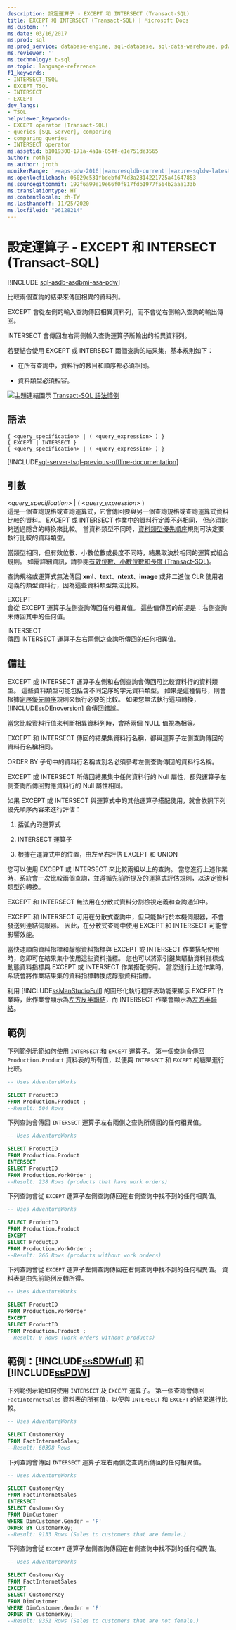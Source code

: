 ```yaml
---
description: 設定運算子 - EXCEPT 和 INTERSECT (Transact-SQL)
title: EXCEPT 和 INTERSECT (Transact-SQL) | Microsoft Docs
ms.custom: ''
ms.date: 03/16/2017
ms.prod: sql
ms.prod_service: database-engine, sql-database, sql-data-warehouse, pdw
ms.reviewer: ''
ms.technology: t-sql
ms.topic: language-reference
f1_keywords:
- INTERSECT_TSQL
- EXCEPT_TSQL
- INTERSECT
- EXCEPT
dev_langs:
- TSQL
helpviewer_keywords:
- EXCEPT operator [Transact-SQL]
- queries [SQL Server], comparing
- comparing queries
- INTERSECT operator
ms.assetid: b1019300-171a-4a1a-854f-e1e751de3565
author: rothja
ms.author: jroth
monikerRange: '>=aps-pdw-2016||=azuresqldb-current||=azure-sqldw-latest||>=sql-server-2016||=sqlallproducts-allversions||>=sql-server-linux-2017||=azuresqldb-mi-current'
ms.openlocfilehash: 06029c531fbdebfd74d3a2314221725a41647853
ms.sourcegitcommit: 192f6a99e19e66f0f817fdb1977f564b2aaa133b
ms.translationtype: HT
ms.contentlocale: zh-TW
ms.lasthandoff: 11/25/2020
ms.locfileid: "96128214"
---
```

# <a name="set-operators---except-and-intersect-transact-sql"></a>設定運算子 - EXCEPT 和 INTERSECT (Transact-SQL)
[!INCLUDE [sql-asdb-asdbmi-asa-pdw](../../includes/applies-to-version/sql-asdb-asdbmi-asa-pdw.md)]

比較兩個查詢的結果來傳回相異的資料列。  
  
EXCEPT 會從左側的輸入查詢傳回相異資料列，而不會從右側輸入查詢的輸出傳回。  
 
INTERSECT 會傳回左右兩側輸入查詢運算子所輸出的相異資料列。  
  
若要結合使用 EXCEPT 或 INTERSECT 兩個查詢的結果集，基本規則如下：  
  
-   在所有查詢中，資料行的數目和順序都必須相同。  
  
-   資料類型必須相容。  
  
![主題連結圖示](../../database-engine/configure-windows/media/topic-link.gif "主題連結圖示") [Transact-SQL 語法慣例](../../t-sql/language-elements/transact-sql-syntax-conventions-transact-sql.md)  
  
## <a name="syntax"></a>語法  
  
```syntaxsql
{ <query_specification> | ( <query_expression> ) }   
{ EXCEPT | INTERSECT }  
{ <query_specification> | ( <query_expression> ) }  
```  
  
[!INCLUDE[sql-server-tsql-previous-offline-documentation](../../includes/sql-server-tsql-previous-offline-documentation.md)]

## <a name="arguments"></a>引數
\<_query\_specification_> | ( \<_query\_expression_> )  
這是一個查詢規格或查詢運算式，它會傳回要與另一個查詢規格或查詢運算式資料比較的資料。 EXCEPT 或 INTERSECT 作業中的資料行定義不必相同， 但必須能夠透過隱含的轉換來比較。 當資料類型不同時，[資料類型優先順序](../../t-sql/data-types/data-type-precedence-transact-sql.md)規則可決定要執行比較的資料類型。  
  
當類型相同，但有效位數、小數位數或長度不同時，結果取決於相同的運算式組合規則。 如需詳細資訊，請參閱[有效位數、小數位數和長度 &#40;Transact-SQL&#41;](../../t-sql/data-types/precision-scale-and-length-transact-sql.md)。  
  
查詢規格或運算式無法傳回 **xml**、**text**、**ntext**、**image** 或非二進位 CLR 使用者定義的類型資料行，因為這些資料類型無法比較。  
  
EXCEPT  
會從 EXCEPT 運算子左側查詢傳回任何相異值。 這些值傳回的前提是：右側查詢未傳回其中的任何值。  
  
INTERSECT  
傳回 INTERSECT 運算子左右兩側之查詢所傳回的任何相異值。  
  
## <a name="remarks"></a>備註  
EXCEPT 或 INTERSECT 運算子左側和右側查詢會傳回可比較資料行的資料類型。 這些資料類型可能包括含不同定序的字元資料類型。 如果是這種情形，則會根據[定序優先順序](../../t-sql/statements/collation-precedence-transact-sql.md)規則來執行必要的比較。 如果您無法執行這項轉換，[!INCLUDE[ssDEnoversion](../../includes/ssdenoversion-md.md)] 會傳回錯誤。  
  
當您比較資料行值來判斷相異資料列時，會將兩個 NULL 值視為相等。  
  
EXCEPT 和 INTERSECT 傳回的結果集資料行名稱，都與運算子左側查詢傳回的資料行名稱相同。  
  
ORDER BY 子句中的資料行名稱或別名必須參考左側查詢傳回的資料行名稱。  
  
EXCEPT 或 INTERSECT 所傳回結果集中任何資料行的 Null 屬性，都與運算子左側查詢所傳回對應資料行的 Null 屬性相同。  
  
如果 EXCEPT 或 INTERSECT 與運算式中的其他運算子搭配使用，就會依照下列優先順序內容來進行評估：  
  
1.  括弧內的運算式  
  
2.  INTERSECT 運算子  
  
3.  根據在運算式中的位置，由左至右評估 EXCEPT 和 UNION  
  
您可以使用 EXCEPT 或 INTERSECT 來比較兩組以上的查詢。 當您進行上述作業時，系統會一次比較兩個查詢，並遵循先前所提及的運算式評估規則，以決定資料類型的轉換。  
  
EXCEPT 和 INTERSECT 無法用在分散式資料分割檢視定義和查詢通知中。  
 
EXCEPT 和 INTERSECT 可用在分散式查詢中，但只能執行於本機伺服器，不會發送到連結伺服器。 因此，在分散式查詢中使用 EXCEPT 和 INTERSECT 可能會影響效能。  
  
當快速順向資料指標和靜態資料指標與 EXCEPT 或 INTERSECT 作業搭配使用時，您即可在結果集中使用這些資料指標。 您也可以將索引鍵集驅動資料指標或動態資料指標與 EXCEPT 或 INTERSECT 作業搭配使用。 當您進行上述作業時，系統會將作業結果集的資料指標轉換成靜態資料指標。  
  
利用 [!INCLUDE[ssManStudioFull](../../includes/ssmanstudiofull-md.md)] 的圖形化執行程序表功能來顯示 EXCEPT 作業時，此作業會顯示為[左方反半聯結](../../relational-databases/showplan-logical-and-physical-operators-reference.md)，而 INTERSECT 作業會顯示為[左方半聯結](../../relational-databases/showplan-logical-and-physical-operators-reference.md)。  
  
## <a name="examples"></a>範例  
下列範例示範如何使用 `INTERSECT` 和 `EXCEPT` 運算子。 第一個查詢會傳回 `Production.Product` 資料表的所有值，以便與 `INTERSECT` 和 `EXCEPT` 的結果進行比較。  
  
```sql
-- Uses AdventureWorks  
  
SELECT ProductID   
FROM Production.Product ;  
--Result: 504 Rows  
```  
  
下列查詢會傳回 `INTERSECT` 運算子左右兩側之查詢所傳回的任何相異值。  
  
```sql  
-- Uses AdventureWorks  
  
SELECT ProductID   
FROM Production.Product  
INTERSECT  
SELECT ProductID   
FROM Production.WorkOrder ;  
--Result: 238 Rows (products that have work orders)  
```  
  
下列查詢會從 `EXCEPT` 運算子左側查詢傳回在右側查詢中找不到的任何相異值。  
  
```sql  
-- Uses AdventureWorks  
  
SELECT ProductID   
FROM Production.Product  
EXCEPT  
SELECT ProductID   
FROM Production.WorkOrder ;  
--Result: 266 Rows (products without work orders)  
```  
  
下列查詢會從 `EXCEPT` 運算子左側查詢傳回在右側查詢中找不到的任何相異值。 資料表是由先前範例反轉所得。  
  
```sql  
-- Uses AdventureWorks  
  
SELECT ProductID   
FROM Production.WorkOrder  
EXCEPT  
SELECT ProductID   
FROM Production.Product ;  
--Result: 0 Rows (work orders without products)  
```  
  
## <a name="examples-sssdwfull-and-sspdw"></a>範例：[!INCLUDE[ssSDWfull](../../includes/sssdwfull-md.md)] 和 [!INCLUDE[ssPDW](../../includes/sspdw-md.md)]  
下列範例示範如何使用 `INTERSECT` 及 `EXCEPT` 運算子。 第一個查詢會傳回 `FactInternetSales` 資料表的所有值，以便與 `INTERSECT` 和 `EXCEPT` 的結果進行比較。  
  
```sql  
-- Uses AdventureWorks  
  
SELECT CustomerKey   
FROM FactInternetSales;  
--Result: 60398 Rows  
```  
  
下列查詢會傳回 `INTERSECT` 運算子左右兩側之查詢所傳回的任何相異值。  
  
```sql  
-- Uses AdventureWorks  
  
SELECT CustomerKey   
FROM FactInternetSales    
INTERSECT   
SELECT CustomerKey   
FROM DimCustomer   
WHERE DimCustomer.Gender = 'F'  
ORDER BY CustomerKey;  
--Result: 9133 Rows (Sales to customers that are female.)  
```  
  
下列查詢會從 `EXCEPT` 運算子左側查詢傳回在右側查詢中找不到的任何相異值。  
  
```sql  
-- Uses AdventureWorks  
  
SELECT CustomerKey   
FROM FactInternetSales    
EXCEPT   
SELECT CustomerKey   
FROM DimCustomer   
WHERE DimCustomer.Gender = 'F'  
ORDER BY CustomerKey;  
--Result: 9351 Rows (Sales to customers that are not female.)  
```  
